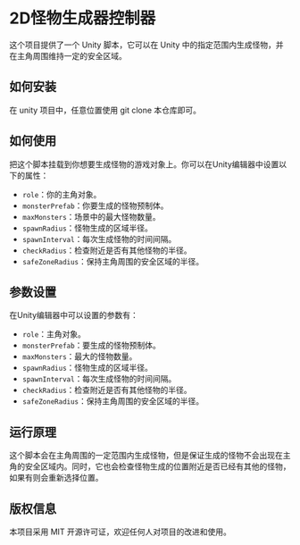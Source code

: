 # 2D怪物生成器控制器

这个项目提供了一个 Unity 脚本，它可以在 Unity 中的指定范围内生成怪物，并在主角周围维持一定的安全区域。

## 如何安装

在 unity 项目中，任意位置使用 git clone 本仓库即可。

## 如何使用

把这个脚本挂载到你想要生成怪物的游戏对象上。你可以在Unity编辑器中设置以下的属性：

- `role`：你的主角对象。
- `monsterPrefab`：你要生成的怪物预制体。
- `maxMonsters`：场景中的最大怪物数量。
- `spawnRadius`：怪物生成的区域半径。
- `spawnInterval`：每次生成怪物的时间间隔。
- `checkRadius`：检查附近是否有其他怪物的半径。
- `safeZoneRadius`：保持主角周围的安全区域的半径。

## 参数设置

在Unity编辑器中可以设置的参数有：

- `role`：主角对象。
- `monsterPrefab`：要生成的怪物预制体。
- `maxMonsters`：最大的怪物数量。
- `spawnRadius`：怪物生成的区域半径。
- `spawnInterval`：每次生成怪物的时间间隔。
- `checkRadius`：检查附近是否有其他怪物的半径。
- `safeZoneRadius`：保持主角周围的安全区域的半径。

## 运行原理

这个脚本会在主角周围的一定范围内生成怪物，但是保证生成的怪物不会出现在主角的安全区域内。同时，它也会检查怪物生成的位置附近是否已经有其他的怪物，如果有则会重新选择位置。

## 版权信息

本项目采用 MIT 开源许可证，欢迎任何人对项目的改进和使用。
